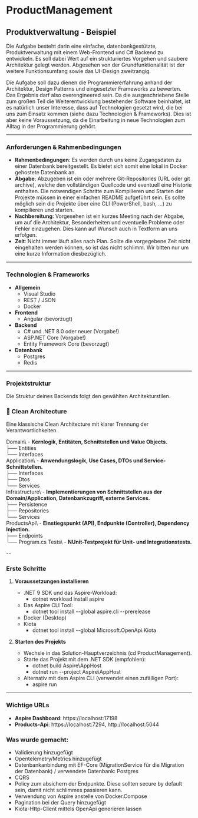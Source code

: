 # ProductManagement
## Produktverwaltung - Beispiel

Die Aufgabe besteht darin eine einfache, datenbankgestützte, Produktverwaltung mit einem Web-Frontend und C# Backend zu entwickeln. Es soll dabei Wert auf ein strukturiertes Vorgehen und saubere Architektur gelegt werden. Abgesehen von der Grundfunktionalität ist der weitere Funktionsumfang sowie das UI-Design zweitrangig.

Die Aufgabe soll dazu dienen die Programmiererfahrung anhand der Architektur, Design Patterns und eingesetzter Frameworks zu bewerten. Das Ergebnis darf also overengineered sein. Da die ausgeschriebene Stelle zum großen Teil die Weiterentwicklung bestehender Software beinhaltet, ist es natürlich unser Interesse, dass auf Technologien gesetzt wird, die bei uns zum Einsatz kommen (siehe dazu Technologien & Frameworks). Dies ist aber keine Voraussetzung, da die Einarbeitung in neue Technologien zum Alltag in der Programmierung gehört.

---

### Anforderungen & Rahmenbedingungen

* **Rahmenbedingungen**: Es werden durch uns keine Zugangsdaten zu einer Datenbank bereitgestellt. Es bietet sich somit eine lokal in Docker gehostete Datenbank an.
* **Abgabe**: Abzugeben ist ein oder mehrere Git-Repositories (URL oder git archive), welche den vollständigen Quellcode und eventuell eine Historie enthalten. Die notwendigen Schritte zum Kompilieren und Starten der Projekte müssen in einer einfachen README aufgeführt sein. Es sollte möglich sein die Projekte über eine CLI (PowerShell, bash, …) zu kompilieren und starten.
* **Nachbereitung**: Vorgesehen ist ein kurzes Meeting nach der Abgabe, um auf die Architektur, Besonderheiten und eventuelle Probleme oder Fehler einzugehen. Dies kann auf Wunsch auch in Textform an uns erfolgen.
* **Zeit**: Nicht immer läuft alles nach Plan. Sollte die vorgegebene Zeit nicht eingehalten werden können, so ist das nicht schlimm. Wir bitten nur um eine kurze Information diesbezüglich.

---

### Technologien & Frameworks

-   **Allgemein**
    -   Visual Studio
    -   REST / JSON
    -   Docker
-   **Frontend**
    -   Angular (bevorzugt)
-   **Backend**
    -   C# und .NET 8.0 oder neuer (Vorgabe!)
    -   ASP.NET Core (Vorgabe!)
    -   Entity Framework Core (bevorzugt)
-   **Datenbank**
    -   Postgres
    -   Redis

---

### Projektstruktur

Die Struktur deines Backends folgt den gewählten Architekturstilen.

### 📁 Clean Architecture
Eine klassische Clean Architecture mit klarer Trennung der Verantwortlichkeiten.

Domain\ - **Kernlogik, Entitäten, Schnittstellen und Value Objects.**  
├── Entities\
└── Interfaces\
Application\ - **Anwendungslogik, Use Cases, DTOs und Service-Schnittstellen.**  
├── Interfaces\
├── Dtos\
└── Services\
Infrastructure\ - **Implementierungen von Schnittstellen aus der Domain/Application, Datenbankzugriff, externe Services.**  
├── Persistence\
├── Repositories\
└── Services\
ProductsApi\ - **Einstiegspunkt (API), Endpunkte (Controller), Dependency Injection.**  
├── Endpoints\
└── Program.cs
Tests\ - **NUnit-Testprojekt für Unit- und Integrationstests.**

--


### Erste Schritte

1.  **Voraussetzungen installieren**
    * .NET 9 SDK und das Aspire-Workload:
       - dotnet workload install aspire
    * Das Aspire CLI Tool:
       - dotnet tool install --global aspire.cli --prerelease
    * Docker (Desktop)
    * Kiota
       - dotnet tool install --global Microsoft.OpenApi.Kiota
    
2.  **Starten des Projekts**
    * Wechsle in das Solution-Hauptverzeichnis (cd ProductManagement).
    * Starte das Projekt mit dem .NET SDK (empfohlen):
       - dotnet build Aspire\AppHost
       - dotnet run --project Aspire\AppHost
    * Alternativ mit dem Aspire CLI (verwendet einen zufälligen Port):
       - aspire run

---
### Wichtige URLs

-   **Aspire Dashboard**: https://localhost:17198
-   **Products-Api**: https://localhost:7294, http://localhost:5044


### Was wurde gemacht:
- Validierung hinzugefügt
- Opentelemetry/Metrics hinzugefügt
- Datenbankanbindung mit EF-Core (MigrationService für die Migration der Datenbank) / verwendete Datenbank: Postgres
- CQRS 
- Policy zum absichern der Endpunkte. Diese sollten secure by default sein, damit nicht schlimmes passieren kann.
- Verwendung von Aspire anstelle von Docker.Compose
- Pagination bei der Query hinzugefügt
- Kiota-Http-Client mittels OpenApi generieren lassen